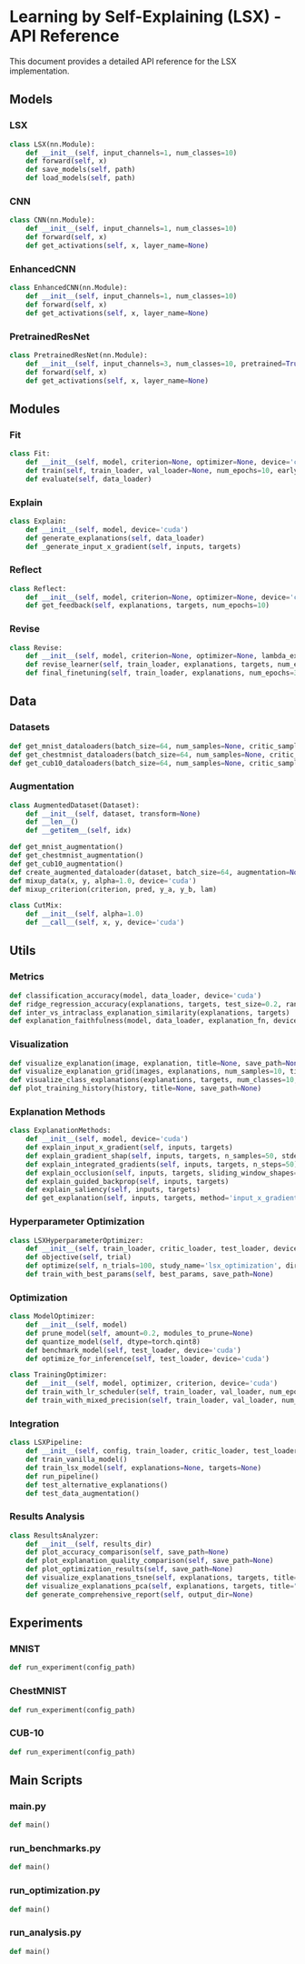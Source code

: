 # Learning by Self-Explaining (LSX) - API Reference

This document provides a detailed API reference for the LSX implementation.

## Models

### LSX

```python
class LSX(nn.Module):
    def __init__(self, input_channels=1, num_classes=10)
    def forward(self, x)
    def save_models(self, path)
    def load_models(self, path)
```

### CNN

```python
class CNN(nn.Module):
    def __init__(self, input_channels=1, num_classes=10)
    def forward(self, x)
    def get_activations(self, x, layer_name=None)
```

### EnhancedCNN

```python
class EnhancedCNN(nn.Module):
    def __init__(self, input_channels=1, num_classes=10)
    def forward(self, x)
    def get_activations(self, x, layer_name=None)
```

### PretrainedResNet

```python
class PretrainedResNet(nn.Module):
    def __init__(self, input_channels=3, num_classes=10, pretrained=True)
    def forward(self, x)
    def get_activations(self, x, layer_name=None)
```

## Modules

### Fit

```python
class Fit:
    def __init__(self, model, criterion=None, optimizer=None, device='cuda')
    def train(self, train_loader, val_loader=None, num_epochs=10, early_stopping=False, patience=3)
    def evaluate(self, data_loader)
```

### Explain

```python
class Explain:
    def __init__(self, model, device='cuda')
    def generate_explanations(self, data_loader)
    def _generate_input_x_gradient(self, inputs, targets)
```

### Reflect

```python
class Reflect:
    def __init__(self, model, criterion=None, optimizer=None, device='cuda')
    def get_feedback(self, explanations, targets, num_epochs=10)
```

### Revise

```python
class Revise:
    def __init__(self, model, criterion=None, optimizer=None, lambda_expl=100, device='cuda')
    def revise_learner(self, train_loader, explanations, targets, num_epochs=5)
    def final_finetuning(self, train_loader, explanations, num_epochs=3)
```

## Data

### Datasets

```python
def get_mnist_dataloaders(batch_size=64, num_samples=None, critic_samples=1000)
def get_chestmnist_dataloaders(batch_size=64, num_samples=None, critic_samples=1000)
def get_cub10_dataloaders(batch_size=64, num_samples=None, critic_samples=100)
```

### Augmentation

```python
class AugmentedDataset(Dataset):
    def __init__(self, dataset, transform=None)
    def __len__()
    def __getitem__(self, idx)

def get_mnist_augmentation()
def get_chestmnist_augmentation()
def get_cub10_augmentation()
def create_augmented_dataloader(dataset, batch_size=64, augmentation=None, shuffle=True)
def mixup_data(x, y, alpha=1.0, device='cuda')
def mixup_criterion(criterion, pred, y_a, y_b, lam)

class CutMix:
    def __init__(self, alpha=1.0)
    def __call__(self, x, y, device='cuda')
```

## Utils

### Metrics

```python
def classification_accuracy(model, data_loader, device='cuda')
def ridge_regression_accuracy(explanations, targets, test_size=0.2, random_state=42)
def inter_vs_intraclass_explanation_similarity(explanations, targets)
def explanation_faithfulness(model, data_loader, explanation_fn, device='cuda', num_samples=100)
```

### Visualization

```python
def visualize_explanation(image, explanation, title=None, save_path=None)
def visualize_explanation_grid(images, explanations, num_samples=10, title=None, save_path=None)
def visualize_class_explanations(explanations, targets, num_classes=10, samples_per_class=5, title=None, save_path=None)
def plot_training_history(history, title=None, save_path=None)
```

### Explanation Methods

```python
class ExplanationMethods:
    def __init__(self, model, device='cuda')
    def explain_input_x_gradient(self, inputs, targets)
    def explain_gradient_shap(self, inputs, targets, n_samples=50, stdevs=0.0001)
    def explain_integrated_gradients(self, inputs, targets, n_steps=50)
    def explain_occlusion(self, inputs, targets, sliding_window_shapes=(1, 5, 5), strides=(1, 2, 2))
    def explain_guided_backprop(self, inputs, targets)
    def explain_saliency(self, inputs, targets)
    def get_explanation(self, inputs, targets, method='input_x_gradient', **kwargs)
```

### Hyperparameter Optimization

```python
class LSXHyperparameterOptimizer:
    def __init__(self, train_loader, critic_loader, test_loader, device='cuda')
    def objective(self, trial)
    def optimize(self, n_trials=100, study_name='lsx_optimization', direction='maximize')
    def train_with_best_params(self, best_params, save_path=None)
```

### Optimization

```python
class ModelOptimizer:
    def __init__(self, model)
    def prune_model(self, amount=0.2, modules_to_prune=None)
    def quantize_model(self, dtype=torch.qint8)
    def benchmark_model(self, test_loader, device='cuda')
    def optimize_for_inference(self, test_loader, device='cuda')

class TrainingOptimizer:
    def __init__(self, model, optimizer, criterion, device='cuda')
    def train_with_lr_scheduler(self, train_loader, val_loader, num_epochs, scheduler_type='cosine')
    def train_with_mixed_precision(self, train_loader, val_loader, num_epochs)
```

### Integration

```python
class LSXPipeline:
    def __init__(self, config, train_loader, critic_loader, test_loader, device='cuda')
    def train_vanilla_model()
    def train_lsx_model(self, explanations=None, targets=None)
    def run_pipeline()
    def test_alternative_explanations()
    def test_data_augmentation()
```

### Results Analysis

```python
class ResultsAnalyzer:
    def __init__(self, results_dir)
    def plot_accuracy_comparison(self, save_path=None)
    def plot_explanation_quality_comparison(self, save_path=None)
    def plot_optimization_results(self, save_path=None)
    def visualize_explanations_tsne(self, explanations, targets, title="t-SNE Visualization of Explanations", save_path=None)
    def visualize_explanations_pca(self, explanations, targets, title="PCA Visualization of Explanations", save_path=None)
    def generate_comprehensive_report(self, output_dir=None)
```

## Experiments

### MNIST

```python
def run_experiment(config_path)
```

### ChestMNIST

```python
def run_experiment(config_path)
```

### CUB-10

```python
def run_experiment(config_path)
```

## Main Scripts

### main.py

```python
def main()
```

### run_benchmarks.py

```python
def main()
```

### run_optimization.py

```python
def main()
```

### run_analysis.py

```python
def main()
```
